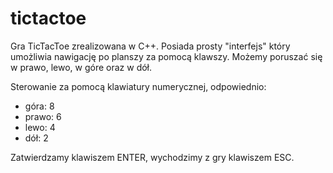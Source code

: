 # tictactoe

Gra TicTacToe zrealizowana w C++. Posiada prosty "interfejs" który umożliwia nawigację po planszy za pomocą klawszy. Możemy poruszać się w prawo, lewo, w góre oraz w dół.

Sterowanie za pomocą klawiatury numerycznej, odpowiednio:

- góra: 8
- prawo: 6
- lewo: 4 
- dół: 2

Zatwierdzamy klawiszem ENTER, wychodzimy z gry klawiszem ESC.
